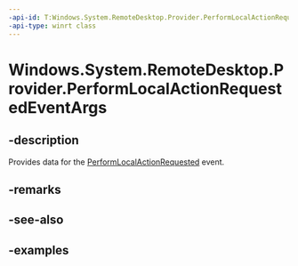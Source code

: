 ```yaml
---
-api-id: T:Windows.System.RemoteDesktop.Provider.PerformLocalActionRequestedEventArgs
-api-type: winrt class
---
```


# Windows.System.RemoteDesktop.Provider.PerformLocalActionRequestedEventArgs

<!--
public sealed class PerformLocalActionRequestedEventArgs
-->


## -description

Provides data for the [PerformLocalActionRequested](xref:Windows.System.RemoteDesktop.Provider.RemoteDesktopConnectionRemoteInfo.PerformLocalActionRequested) event.

## -remarks

## -see-also

## -examples


